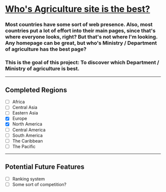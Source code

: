 # [Who's Agriculture site is the best?](https://kiecphrase.github.io/agsite/)

### Most countries have some sort of web presence. Also, most countries put a lot of effort into their main pages, since that's where everyone looks, right? But that's not where I'm looking. Any homepage can be great, but who's Ministry / Department of agriculture has the best page?

### This is the goal of this project: To discover which Department / Ministry of agriculture is best.

---
## Completed Regions
- [ ] Africa
- [ ] Central Asia
- [ ] Eastern Asia
- [X] Europe
- [X] North America
- [ ] Central America
- [ ] South America
- [ ] The Caribbean
- [ ] The Pacific 

---

## Potential Future Features
- [ ] Ranking system
- [ ] Some sort of competition?
